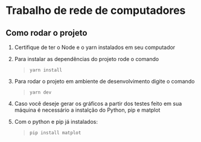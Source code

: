 # Trabalho de rede de computadores

## Como rodar o projeto

1. Certifique de ter o Node e o yarn instalados em seu computador

2. Para instalar as dependências do projeto rode o comando

   > `yarn install`

3. Para rodar o projeto em ambiente de desenvolvimento digite o comando
   > `yarn dev`

4. Caso você deseje gerar os gráficos a partir dos testes feito em sua máquina é necessário
a instalção do Python, pip e matplot

5. Com o python e pip já instalados:
   > `pip install matplot`
